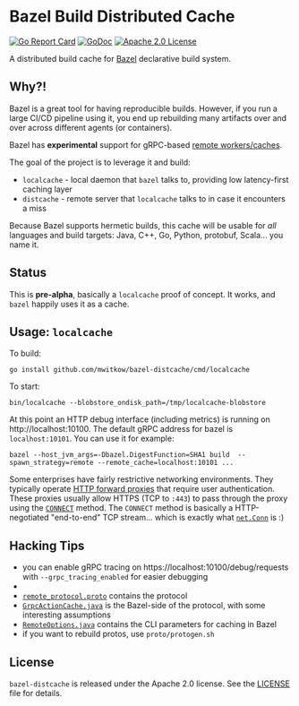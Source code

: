 # Bazel Build Distributed Cache

[![Go Report Card](http://goreportcard.com/badge/mwitkow/bazel-distcache)](http://goreportcard.com/report/mwitkow/bazel-distcache)
[![GoDoc](http://img.shields.io/badge/GoDoc-Reference-blue.svg)](https://godoc.org/github.com/mwitkow/bazel-distcache)
[![Apache 2.0 License](https://img.shields.io/badge/License-Apache%202.0-blue.svg)](LICENSE)

A distributed build cache for [Bazel](https://bazel.build/) declarative build system.

## Why?!

Bazel is a great tool for having reproducible builds. However, if you run a large CI/CD pipeline using it, you end up
rebuilding many artifacts over and over across different agents (or containers).

Bazel has **experimental** support for gRPC-based [remote workers/caches](https://github.com/bazelbuild/bazel/tree/1575652972d80f224fb3f7398eef3439e4f5a5dd/src/main/java/com/google/devtools/build/lib/remote).

The goal of the project is to leverage it and build:
 * `localcache` - local daemon that `bazel` talks to, providing low latency-first caching layer
 * `distcache` - remote server that `localcache` talks to in case it encounters a miss

Because Bazel supports hermetic builds, this cache will be usable for *all* languages and build targets: Java,
C++, Go, Python, protobuf, Scala... you name it.

## Status

This is **pre-alpha**, basically a `localcache` proof of concept. It works, and `bazel` happily uses it as a cache.

## Usage: `localcache`

To build:

```
go install github.com/mwitkow/bazel-distcache/cmd/localcache
```

To start:
```
bin/localcache --blobstore_ondisk_path=/tmp/localcache-blobstore
```
At this point an HTTP debug interface (including metrics) is running on http://localhost:10100. The default gRPC address
for bazel is `localhost:10101`. You can use it for example:
```
bazel --host_jvm_args=-Dbazel.DigestFunction=SHA1 build  --spawn_strategy=remote --remote_cache=localhost:10101 ...
```

Some enterprises have fairly restrictive networking environments. They typically operate [HTTP forward proxies](https://en.wikipedia.org/wiki/Proxy_server) that require user authentication. These proxies usually allow  HTTPS (TCP to `:443`) to pass through the proxy using the [`CONNECT`](https://tools.ietf.org/html/rfc2616#section-9.9) method. The `CONNECT` method is basically a HTTP-negotiated "end-to-end" TCP stream... which is exactly what [`net.Conn`](https://golang.org/pkg/net/#Conn) is :)

## Hacking Tips

 * you can enable gRPC tracing on https://localhost:10100/debug/requests with `--grpc_tracing_enabled` for easier debugging
 *
 * [`remote_protocol.proto`](https://github.com/bazelbuild/bazel/blob/master/src/main/protobuf/remote_protocol.proto) contains the protocol
 * [`GrpcActionCache.java`](https://github.com/bazelbuild/bazel/blob/master/src/main/java/com/google/devtools/build/lib/remote/GrpcActionCache.java) is the Bazel-side of the protocol, with some interesting assumptions
 * [`RemoteOptions.java`](https://github.com/bazelbuild/bazel/blob/master/src/main/java/com/google/devtools/build/lib/remote/RemoteOptions.java) contains the CLI parameters for caching in Bazel
 * if you want to rebuild protos, use `proto/protogen.sh`



## License

`bazel-distcache` is released under the Apache 2.0 license. See the [LICENSE](LICENSE) file for details.
